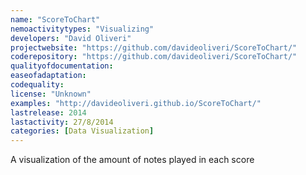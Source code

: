 ```yaml
---
name: "ScoreToChart"
nemoactivitytypes: "Visualizing"
developers: "David Oliveri"
projectwebsite: "https://github.com/davideoliveri/ScoreToChart/"
coderepository: "https://github.com/davideoliveri/ScoreToChart/"
qualityofdocumentation: 
easeofadaptation: 
codequality: 
license: "Unknown"
examples: "http://davideoliveri.github.io/ScoreToChart/"
lastrelease: 2014
lastactivity: 27/8/2014
categories: [Data Visualization]
---
```

A visualization of the amount of notes played in each score
